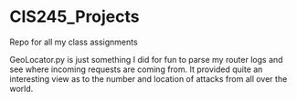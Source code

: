 # CIS245_Projects
Repo for all my class assignments

GeoLocator.py is just something I did for fun to parse my router logs and see where incoming requests are coming from. It provided quite an interesting view as to the number and location of attacks from all over the world.
